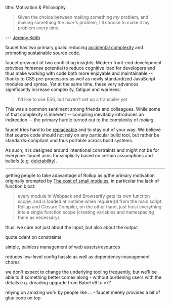 title: Motivation & Philosophy

> Given the choice between making something _my_ problem, and making something
> _the user's_ problem, I'll choose to make it my problem every time.

--- [Jeremy Keith](https://adactio.com/journal/7706)

faucet has two primary goals: reducing
[accidental complexity](https://en.wikipedia.org/wiki/No_Silver_Bullet) and
promoting sustainable source code.

faucet grew out of two conflicting insights: Modern front-end development
provides _immense_ potential to reduce cognitive load for developers and thus
make working with code both more enjoyable and maintainable -- thanks to CSS
pre-processors as well as newly standardized JavaScript modules and syntax. Yet
at the same time, these very advances significantly increase complexity, fatigue
and wariness:

> I'd like to use ES6, but haven't set up a transpiler yet

This was a common sentiment among friends and colleagues. While some of that
complexity is inherent -- compiling inevitably introduces an indirection -- the
primary hurdle turned out to the complexity of _tooling_.

faucet tries hard to be
[replaceable](https://martinfowler.com/bliki/SacrificialArchitecture.html) and
to stay out of your way: We believe that source code should not rely on any
particular build tool, but rather be standards-compliant and thus portable
across build systems.

As such, it is designed around intentional constraints and might not be for
everyone. faucet aims for simplicity based on certain assumptions and beliefs
(e.g. [deletability](https://kellysutton.com/2017/05/29/deletability.html)).

----

getting people to take adavantage of Rollup as a/the primary motivation
originally prompted by
[The cost of small modules](https://nolanlawson.com/2016/08/15/the-cost-of-small-modules/),
in particular the lack of function bloat:

> every module in Webpack and Browserify gets its own function scope, and is
> loaded at runtime when require()d from the main script. Rollup and Closure
> Compiler, on the other hand, just hoist everything into a single function
> scope (creating variables and namespacing them as necessary).

thus: we care not just about the input, but also about the output

quote cdent on constraints

simple, painless management of web assets/resources

reduces low-level config hassle as well as dependency-management chores

we don't expect to change the underlying tooling frequently, but we'll be able
to if something better comes along - without burdening users with the details
e.g. dreading upgrade from Babel v6 to v7?

relying on amazing work by people like … - faucet merely provides a bit of glue
code on top
